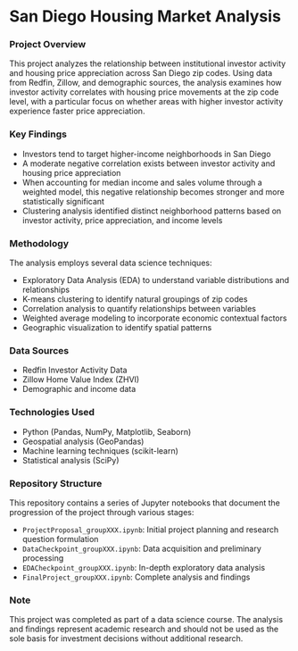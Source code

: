 # San Diego Housing Market Analysis
### Project Overview
This project analyzes the relationship between institutional investor activity and housing price appreciation across San Diego zip codes. Using data from Redfin, Zillow, and demographic sources, the analysis examines how investor activity correlates with housing price movements at the zip code level, with a particular focus on whether areas with higher investor activity experience faster price appreciation.

### Key Findings

- Investors tend to target higher-income neighborhoods in San Diego
- A moderate negative correlation exists between investor activity and housing price appreciation
- When accounting for median income and sales volume through a weighted model, this negative relationship becomes stronger and more statistically significant
- Clustering analysis identified distinct neighborhood patterns based on investor activity, price appreciation, and income levels

### Methodology
The analysis employs several data science techniques:

- Exploratory Data Analysis (EDA) to understand variable distributions and relationships
- K-means clustering to identify natural groupings of zip codes
- Correlation analysis to quantify relationships between variables
- Weighted average modeling to incorporate economic contextual factors
- Geographic visualization to identify spatial patterns

### Data Sources

- Redfin Investor Activity Data
- Zillow Home Value Index (ZHVI)
- Demographic and income data

### Technologies Used

- Python (Pandas, NumPy, Matplotlib, Seaborn)
- Geospatial analysis (GeoPandas)
- Machine learning techniques (scikit-learn)
- Statistical analysis (SciPy)

### Repository Structure
This repository contains a series of Jupyter notebooks that document the progression of the project through various stages:

- `ProjectProposal_groupXXX.ipynb`: Initial project planning and research question formulation
- `DataCheckpoint_groupXXX.ipynb`: Data acquisition and preliminary processing
- `EDACheckpoint_groupXXX.ipynb`: In-depth exploratory data analysis
- `FinalProject_groupXXX.ipynb`: Complete analysis and findings

### Note
This project was completed as part of a data science course. The analysis and findings represent academic research and should not be used as the sole basis for investment decisions without additional research.
